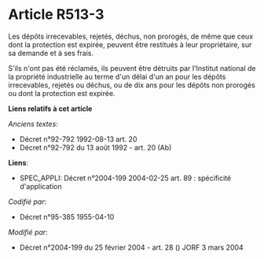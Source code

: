 # Article R513-3

Les dépôts irrecevables, rejetés, déchus, non prorogés, de même que ceux dont la protection est expirée, peuvent être
restitués à leur propriétaire, sur sa demande et à ses frais.

S'ils n'ont pas été réclamés, ils peuvent être détruits par l'Institut national de la propriété industrielle au terme d'un
délai d'un an pour les dépôts irrecevables, rejetés ou déchus, ou de dix ans pour les dépôts non prorogés ou dont la
protection est expirée.

**Liens relatifs à cet article**

_Anciens textes_:

  - Décret n°92-792 1992-08-13 art. 20
  - Décret n°92-792 du 13 août 1992 - art. 20 (Ab)

**Liens**:

  - SPEC_APPLI: Décret n°2004-199 2004-02-25 art. 89 : spécificité d'application

_Codifié par_:

  - Décret n°95-385 1955-04-10

_Modifié par_:

  - Décret n°2004-199 du 25 février 2004 - art. 28 () JORF 3 mars 2004
